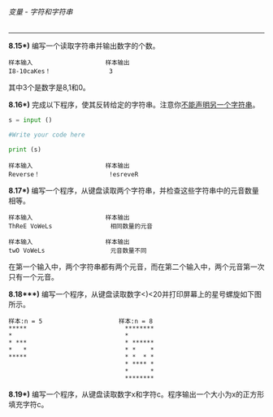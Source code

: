 ###### 变量 - 字符和字符串
---


**8.15\*)** 编写一个读取字符串并输出数字的个数。

```
样本输入                    样本输出
I8-10caKes！                3
```

其中3个是数字是8,1和0。


**8.16\*)** 完成以下程序，使其反转给定的字符串。注意你<u>不能声明另一个字符串</u>。

```python
s = input ()

#Write your code here

print (s)
```

```
样本输入                    样本输出
Reverse！                   !esreveR
```


**8.17\*)** 编写一个程序，从键盘读取两个字符串，并检查这些字符串中的元音数量相等。


```
样本输入                    样本输出
ThReE VoWeLs                相同数量的元音
```

```
样本输入                    样本输出
twO VoWeLs                  元音数量不同
```

在第一个输入中，两个字符串都有两个元音，而在第二个输入中，两个元音第一次只有一个元音。 

**8.18\*\*\*)** 编写一个程序，从键盘读取数字<)<20并打印屏幕上的星号螺旋如下图所示。

```
样本:n = 5                     样本:n = 8
*****                           ********
*                               *
* ***                           * ******
*   *                           * *    *
*****                           * *  * *
                                * **** *
                                *      *
                                ********
```

**8.19\*)** 编写一个程序，从键盘读取数字x和字符c。程序输出一个大小为x的正方形填充字符c。

